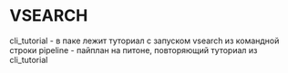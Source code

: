 # VSEARCH 

cli_tutorial - в паке лежит туториал с запуском vsearch из командной строки
pipeline - пайплан на питоне, повторяющий туториал из cli_tutorial
